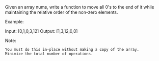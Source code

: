 Given an array nums, write a function to move all 0&#39;s to the end of it while maintaining the relative order of the non-zero elements.

Example:


Input: [0,1,0,3,12]
Output: [1,3,12,0,0]

Note:


	You must do this in-place without making a copy of the array.
	Minimize the total number of operations.

